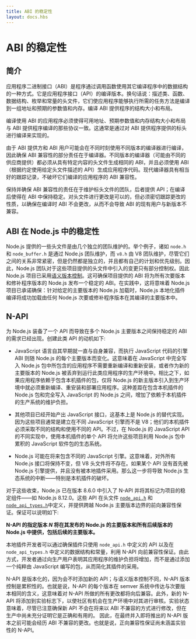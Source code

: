 ```yaml
---
title: ABI 的稳定性
layout: docs.hbs
---
```


# ABI 的稳定性

## 简介

应用程序二进制接口（ABI）是程序通过调用函数使用其它编译程序中的数据结构的一种方式。它是应用程序接口（API）的编译版本。换句话说：描述类、函数、数据结构、枚举和常量的头文件，它们使应用程序能够执行所需的任务方法是编译到一组地址和预期的参数值和内存。编译 ABI 提供程序的结构大小和布局。

编译使用 ABI 的应用程序必须使得可用地址、预期参数值和内存结构大小和布局与 ABI 提供程序编译的那些协议一致。这通常是通过对 ABI 提供程序提供的标头进行编译来实现的。

由于 ABI 提供方和 ABI 用户可能会在不同时刻使用不同版本的编译器进行编译，因此确保 ABI 兼容性的部分责任在于编译器。不同版本的编译器（可能由不同的供应商提供）都必须从具有特定内容的头文件生成相同的 ABI，并且必须使用 ABI（根据约定使用给定头文件描述的 API）生成应用程序代码。现代编译器具有相当好的跟踪记录，不破坏它们编译的应用程序的 ABI 兼容性。

保持并确保 ABI 兼容性的责任在于维护标头文件的团队，后者提供 API；在编译后使得在 ABI 中保持稳定。对头文件进行更改是可以的，但必须密切跟踪更改的性质，以确保在编译时 ABI 不会更改，从而不会导致 ABI 的现有用户与新版本不兼容。

## ABI 在 Node.js 中的稳定性

Node.js 提供的一些头文件是由几个独立的团队维护的。举个例子，诸如 `node.h` 和 `node_buffer.h` 是通过 Node.js 团队维护，而 `v8.h` 由 V8 团队维护，尽管它们之间的关系非常紧密，但是仍然都是独立的，并且都有自己的计划和优先级别。因此，Node.js 团队对于这些项目提供的头文件中引入的变更只有部分控制权。因此 Node.js 项目已采用[语义版本控制](https://semver.org/)。这可确保项目提供的 ABI 将为所有次要版本和修补程序版本的 Node.js 发布一个稳定的 ABI。在实践中，这将意味着 Node.js 项目已承诺确保：针对给定的主要版本的 Node.js 加载时，Node.js 本地化插件编译将成功加载由任何 Node.js 次要或修补程序版本在其编译的主要版本中。

## N-API

为 Node.js 装备了一个 API 而导致在多个 Node.js 主要版本之间保持稳定的 ABI 的需求已经出现。创建此类 API 的动机如下:

- JavaScript 语言自其早期就一直与自身兼容，而执行 JavaScript 代码的引擎 ABI 则随 Node.js 的每个主要版本而变化。这意味着在 JavaScript 中完全写入 Node.js 包中所包含的应用程序不需要重新编译和重新安装，或者作为新的主要版本的 Node.js 被丢弃到运行此类应用程序的生产环境中。相比之下，如果应用程序依赖于包含本机插件的包，仅将 Node.js 的新主版本引入到生产环境中就必须重新编译、重安装和部署应用程序。这种差距在包含本机插件的 Node.js 包和完全写入 JavaScript 的 Node.js 之间，增加了依赖于本机插件的生产系统的维护负担。

- 其他项目已经开始产出 JavaScript 接口，这基本上是 Node.js 的替代实现。因为这些项目通常是建立在不同 JavaScript 引擎而不是 V8；他们的本机插件必须采取不同的结构和使用不同的 API。不过，在 Node.js 的 JavaScript API 的不同实现中，使用本机插件的单个 API 将允许这些项目利用 Node.js 包中累积的 JavaScript 软件包的生态系统。

- Node.js 可能在将来包含不同的 JavaScript 引擎。这意味着，对外所有 Node.js 接口将保持不变，但 V8 头文件将不存在。如果某个 API 没有首先被 Node.js 引擎提供，并且没有被本地插件采用。那么这一步将导致 Node.js 生态系统的中断——特别是本机插件的破坏。

对于这些收束，Node.js 已在版本 8.6.0 中引入了 N-API 并将其标记为项目的稳定组件——如 Node.js 8.12.0。这些 API 在头文件 [`node_api.h`][] 和 [`node_api_types.h`][]中定义，并提供跨越 Node.js 主要版本边界的前向兼容性保证。保证可以说明如下:

**N-API 的指定版本 _N_ 将在其发布的 Node.js 的主要版本和所有后续版本的 Node.js 中提供，包括后续的主要版本。**

本地插件开发者可以通过确保插件只使用 `node_api.h` 中定义的 API 以及在 `node_api_types.h` 中定义的数据结构和常量，利用 N-API 向前兼容性保证。由此方式，开发者通过向生产用户表明其应用程序的维护负担将增加，而不是通过添加一个纯粹由 JavaScript 编写的包，从而简化其插件的采用。

N-API 是版本化的，因为会不时添加新的 API；与语义版本控制不同，N-API 版本控制是累积性的。也就是说，N-API 的每个版本在 semver 系统中传达与次要版本相同的含义，这意味着对 N-API 所做的所有更改都将向后兼容。此外，新的 N-API 将添加到实验标志下，以使社区有机会在生产环境中对其进行审核。实验状态意味着，尽管已注意确保新 API 不会在将来以 ABI 不兼容的方式进行修改，但在生产中尚未充分证明它是正确和有用的。 因此，在最终并入即将推出的 N-API 版本之前可能会经历 ABI 不兼容的更改。也就是说，正向兼容性保证尚未涵盖实验性的 N-API。

[`node_api.h`]: https://github.com/nodejs/node/blob/main/src/node_api.h
[`node_api_types.h`]: https://github.com/nodejs/node/blob/main/src/node_api_types.h
